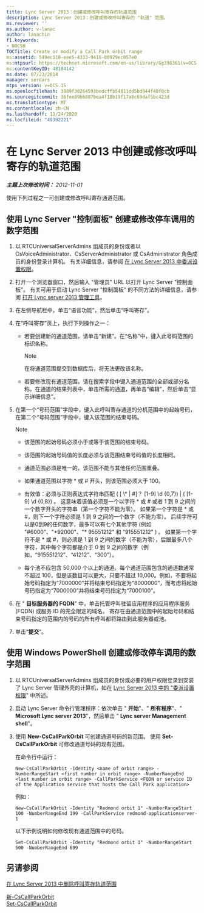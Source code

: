 ```yaml
---
title: Lync Server 2013：创建或修改呼叫寄存的轨道范围
description: Lync Server 2013：创建或修改呼叫寄存的 "轨道" 范围。
ms.reviewer: ''
ms.author: v-lanac
author: lanachin
f1.keywords:
- NOCSH
TOCTitle: Create or modify a Call Park orbit range
ms:assetid: 549ec118-eee5-4333-9416-80929ec057e0
ms:mtpsurl: https://technet.microsoft.com/en-us/library/Gg398361(v=OCS.15)
ms:contentKeyID: 48184142
ms.date: 07/23/2014
manager: serdars
mtps_version: v=OCS.15
ms.openlocfilehash: 3889f30264593bedcffb54811dd5bd844f48f0cb
ms.sourcegitcommit: 36fee89bb887bea4f18b19f17a8c69daf5bc423d
ms.translationtype: MT
ms.contentlocale: zh-CN
ms.lasthandoff: 11/24/2020
ms.locfileid: "49392221"
---
```

# <a name="create-or-modify-a-call-park-orbit-range-in-lync-server-2013"></a>在 Lync Server 2013 中创建或修改呼叫寄存的轨道范围

<div data-xmlns="http://www.w3.org/1999/xhtml">

<div class="topic" data-xmlns="http://www.w3.org/1999/xhtml" data-msxsl="urn:schemas-microsoft-com:xslt" data-cs="https://msdn.microsoft.com/">

<div data-asp="https://msdn2.microsoft.com/asp">



</div>

<div id="mainSection">

<div id="mainBody">

<span> </span>

_**主题上次修改时间：** 2012-11-01_

使用下列过程之一可创建或修改呼叫寄存通道范围。

<div>

## <a name="to-use-lync-server-control-panel-to-create-or-modify-a-range-of-numbers-for-parking-calls"></a>使用 Lync Server "控制面板" 创建或修改停车调用的数字范围

1.  以 RTCUniversalServerAdmins 组成员的身份或者以 CsVoiceAdministrator、CsServerAdministrator 或 CsAdministrator 角色成员的身份登录计算机。 有关详细信息，请参阅 [在 Lync Server 2013 中委派设置权限](lync-server-2013-delegate-setup-permissions.md)。

2.  打开一个浏览器窗口，然后输入 "管理员" URL 以打开 Lync Server "控制面板"。 有关可用于启动 Lync Server "控制面板" 的不同方法的详细信息，请参阅 [打开 Lync server 2013 管理工具](lync-server-2013-open-lync-server-administrative-tools.md)。

3.  在左侧导航栏中，单击“语音功能”，然后单击“呼叫寄存”。

4.  在“呼叫寄存”页上，执行下列操作之一：
    
      - 若要创建新的通道范围，请单击“新建”。在“名称”中，键入此号码范围的标识名称。
        
        <div>
        

        > [!NOTE]  
        > 在将通道范围提交到数据库后，将无法更改该名称。

        
        </div>
    
      - 若要修改现有通道范围，请在搜索字段中键入通道范围的全部或部分名称。在通道的结果列表中，单击所需的通道，再单击“编辑”，然后单击“显示详细信息”。

5.  在第一个“号码范围”字段中，键入此呼叫寄存通道的分机范围中的起始号码，在第二个“号码范围”字段中，键入该范围的结束号码。
    
    <div>
    

    > [!NOTE]  
    > <UL>
    > <LI>
    > <P>该范围的起始号码必须小于或等于该范围的结束号码。</P>
    > <LI>
    > <P>该范围的起始号码值的长度必须与该范围结束号码值的长度相同。</P>
    > <LI>
    > <P>通道范围必须是唯一的。该范围不能与其他任何范围重叠。</P>
    > <LI>
    > <P>如果通道范围以字符 * 或 # 开头，则该范围必须大于 100。</P>
    > <LI>
    > <P>有效值：必须与正则表达式字符串匹配 ( [ \* | #]？ [1-9] \d {0,7}) | ( [1-9] \d {0,8}) 。 这意味着该值必须是一个以字符 * 或 # 或者 1 到 9 之间的一个数字开头的字符串（第一个字符不能为零）。 如果第一个字符是 * 或 #，则下一个字符必须是 1 到 9 之间的一个数字（不能为零）。 后续字符可以是0到9的任何数字，最多可以有七个其他字符 (例如 "#6000"、"*92000"、"* 95551212" 和 "915551212" ) 。 如果第一个字符不是 * 或 #，则必须是 1 到 9 之间的数字（不能为零），后跟最多八个字符，其中每个字符都是介于 0 到 9 之间的数字（例如，“915551212”、“41212”、“300”）。</P>
    > <LI>
    > <P>每个池不应包含 50,000 个以上的通道。每个通道范围包含的通道数通常不超过 100，但是该数目可以更大，只要不超过 10,000。例如，不要将起始号码指定为“7000000”并将结束号码指定为“8000000”，而考虑将起始号码指定为“7000000”并将结束号码指定为“7000100”。</P></LI></UL>

    
    </div>

6.  在 " **目标服务器的 FQDN**" 中，单击托管呼叫驻留应用程序的应用程序服务 (FQDN) 或服务 ID 的完全限定的域名。 寄存在由通道范围中的起始号码和结束号码指定的范围内的号码的所有呼叫都将路由到此服务器或池。

7.  单击“**提交**”。

</div>

<div>

## <a name="to-use-windows-powershell-to-create-or-modify-a-range-of-numbers-for-parking-calls"></a>使用 Windows PowerShell 创建或修改停车调用的数字范围

1.  以 RTCUniversalServerAdmins 组成员的身份或必要的用户权限登录到安装了 Lync Server 管理外壳的计算机，如在 [Lync Server 2013 中的 "委派设置权限](lync-server-2013-delegate-setup-permissions.md)" 中所述。

2.  启动 Lync Server 命令行管理程序：依次单击 " **开始**"、" **所有程序**"、" **Microsoft Lync server 2013**"，然后单击 " **Lync server Management shell**"。

3.  使用  **New-CsCallParkOrbit** 可创建通道号码的新范围。 使用  **Set-CsCallParkOrbit** 可修改通道号码的现有范围。
    
    在命令行中运行：
    
        New-CsCallParkOrbit -Identity <name of orbit range> -NumberRangeStart <first number in orbit range> -NumberRangeEnd <last number in orbit range> -CallParkService <FQDN or service ID of the Application service that hosts the Call Park application>
    
    例如：
    
        New-CsCallParkOrbit -Identity "Redmond orbit 1" -NumberRangeStart 100 -NumberRangeEnd 199 -CallParkService redmond-applicationserver-1
    
    以下示例说明如何修改现有通道范围中的号码。
    
        Set-CsCallParkOrbit -Identity "Redmond orbit 1" -NumberRangeStart 500 -NumberRangeEnd 699

</div>

<div>

## <a name="see-also"></a>另请参阅


[在 Lync Server 2013 中删除呼叫寄存轨道范围](lync-server-2013-delete-a-call-park-orbit-range.md)  


[新-CsCallParkOrbit](https://docs.microsoft.com/powershell/module/skype/New-CsCallParkOrbit)  
[Set-CsCallParkOrbit](https://docs.microsoft.com/powershell/module/skype/Set-CsCallParkOrbit)  
  

</div>

</div>

<span> </span>

</div>

</div>

</div>

